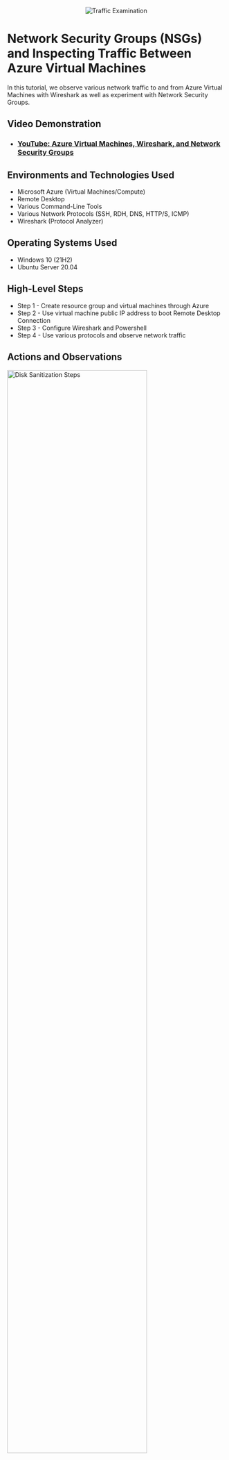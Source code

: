 <p align="center">
<img src="https://i.imgur.com/Ua7udoS.png" alt="Traffic Examination"/>
</p>

<h1>Network Security Groups (NSGs) and Inspecting Traffic Between Azure Virtual Machines</h1>
In this tutorial, we observe various network traffic to and from Azure Virtual Machines with Wireshark as well as experiment with Network Security Groups. <br />


<h2>Video Demonstration</h2>

- ### [YouTube: Azure Virtual Machines, Wireshark, and Network Security Groups](https://www.youtube.com)

<h2>Environments and Technologies Used</h2>

- Microsoft Azure (Virtual Machines/Compute)
- Remote Desktop
- Various Command-Line Tools
- Various Network Protocols (SSH, RDH, DNS, HTTP/S, ICMP)
- Wireshark (Protocol Analyzer)

<h2>Operating Systems Used </h2>

- Windows 10 (21H2)
- Ubuntu Server 20.04

<h2>High-Level Steps</h2>

- Step 1 - Create resource group and virtual machines through Azure
- Step 2 - Use virtual machine public IP address to boot Remote Desktop Connection
- Step 3 -  Configure Wireshark and Powershell
- Step 4 - Use various protocols and observe network traffic

<h2>Actions and Observations</h2>

<p>
<img src="https://i.imgur.com/DJmEXEB.png" height="80%" width="80%" alt="Disk Sanitization Steps"/>
</p>
<p>
Part 1 (Create our Resources)

  
1. Create a Resource Group

2. Create a Windows 10 Virtual Machine (VM). While creating the VM, select the previously created Resource Group
   and allow the VM to create a new Virtual Network (Vnet) and Subnet
   
4. Create a Linux (Ubuntu) VM. While creating the VM, select the previously created Resource Group and Vnet
Observe Your Virtual Network within Network Watcher

</p>
<br />

<p>
<img src="https://i.imgur.com/DJmEXEB.png" height="80%" width="80%" alt="Disk Sanitization Steps"/>
</p>
<p>
Part 2 (Observe ICMP Traffic)
  
1. Use Remote Desktop to connect to your Windows 10 Virtual Machine. Within your Windows 10 Virtual Machine, Install Wireshark
Open Wireshark and filter for ICMP traffic only

2. Retrieve the private IP address of the Ubuntu VM and attempt to ping it from within the Windows 10 VM
   
3. Observe ping requests and replies within WireShark
From The Windows 10 VM, open command line or PowerShell and attempt to ping a public website (such as www.google.com) and observe the traffic in WireShark

4. Initiate a perpetual/non-stop ping from your Windows 10 VM to your Ubuntu VM

5. Open the Network Security Group your Ubuntu VM is using and disable incoming (inbound) ICMP traffic

6. Back in the Windows 10 VM, observe the ICMP traffic in WireShark and the command line Ping activity

7. Re-enable ICMP traffic for the Network Security Group your Ubuntu VM is using

8. Back in the Windows 10 VM, observe the ICMP traffic in WireShark and the command line Ping activity (should start working)
Stop the ping activity

</p>
<br />

<p>
<img src="https://i.imgur.com/DJmEXEB.png" height="80%" width="80%" alt="Disk Sanitization Steps"/>
</p>
<p>
Lorem ipsum dolor sit amet, consectetur adipiscing elit, sed do eiusmod tempor incididunt ut labore et dolore magna aliqua. Ut enim ad minim veniam, quis nostrud exercitation ullamco laboris nisi ut aliquip ex ea commodo consequat. Duis aute irure dolor in reprehenderit in voluptate velit esse cillum dolore eu fugiat nulla pariatur.
</p>
<br />
